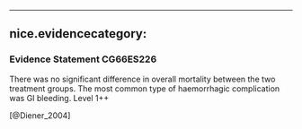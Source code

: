 
---
nice.evidencecategory: 
---

### Evidence Statement CG66ES226
There was no significant difference in overall mortality between the two treatment groups. The
most common type of haemorrhagic complication was GI bleeding. Level 1++

[@Diener_2004]

